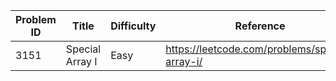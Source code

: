 | Problem ID | Title | Difficulty | Reference
| --- | --- | --- | ---
| 3151 | Special Array I | Easy | https://leetcode.com/problems/special-array-i/
